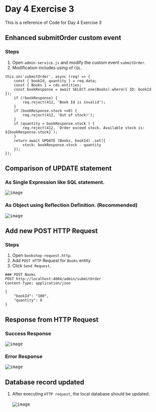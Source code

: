 # Day 4 Exercise 3
This is a reference of Code for Day 4 Exercise 3

## Enhanced **submitOrder** custom event
### Steps
1. Open `admin-service.js` and modify the custom event `submitOrder`.
2. Modification includes using of `CQL`.
```cds
this.on('submitOrder', async (req) => {
    const { bookId, quantity } = req.data;
    const { Books } = cds.entities;
    const bookResponse = await SELECT.one(Books).where({ ID: bookId });
    if (!bookResponse) {
        req.reject(412, 'Book Id is invalid');
    }
    if (bookResponse.stock <=0) {
        req.reject(412, 'Out of stock!');
    }
    if (quantity > bookResponse.stock ) {
        req.reject(412, `Order exceed stock. Available stock is: ${bookResponse.stock}`);
    }
    return await UPDATE (Books, bookId) .set({
        stock: bookResponse.stock - quantity
    });
});
```

## Comparison of UPDATE statement 
### As Single Expression like SQL statement.
<kbd>![image](https://github.com/takaobaltazar/sap-capm-bookshop/assets/9301953/6d1a03ea-a86d-427a-8696-f17525016735) </kbd><br>   

### As Object using Reflection Definition. (Recommended)
<kbd> ![image](https://github.com/takaobaltazar/sap-capm-bookshop/assets/9301953/8bec5fef-686f-4178-b74d-10a09b48693a) </kbd>

## Add new POST HTTP Request
### Steps
1. Open `bookshop-request.http`.
2. Add `POST HTTP` Request for `Books` entity.
3. Click `Send Request`.

```http
### POST Books
POST http://localhost:4004/admin/submitOrder
Content-Type: application/json

{
    "bookId": "100",
    "quantity": 9
}
```

## Response from HTTP Request
### Success Response
<kbd> ![image](https://github.com/takaobaltazar/sap-capm-bookshop/assets/9301953/9db3ef6d-c327-48cc-b6aa-a554bbe8bf2f) </kbd>

### Error Response
<kbd> ![image](https://github.com/takaobaltazar/sap-capm-bookshop/assets/9301953/3a1642df-8ce1-4f4d-a203-a120289eba69) </kbd>

## Database record updated
1. After executing `HTTP request`, the local database should be updated.<br>   
<kbd> ![image](https://github.com/takaobaltazar/sap-capm-bookshop/assets/9301953/fa6b215a-fc2e-49b0-b85a-00d2a27da753) </kbd>
